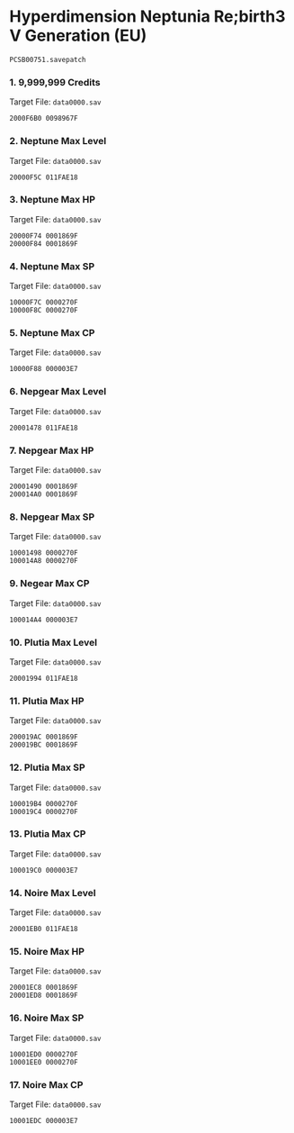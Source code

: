 #  Hyperdimension Neptunia Re;birth3 V Generation  (EU)

`PCSB00751.savepatch`

### 1. 9,999,999 Credits

Target File: `data0000.sav`

```
2000F6B0 0098967F
```

### 2. Neptune Max Level

Target File: `data0000.sav`

```
20000F5C 011FAE18
```

### 3. Neptune Max HP

Target File: `data0000.sav`

```
20000F74 0001869F
20000F84 0001869F
```

### 4. Neptune Max SP

Target File: `data0000.sav`

```
10000F7C 0000270F
10000F8C 0000270F
```

### 5. Neptune Max CP

Target File: `data0000.sav`

```
10000F88 000003E7
```

### 6. Nepgear Max Level

Target File: `data0000.sav`

```
20001478 011FAE18
```

### 7. Nepgear Max HP

Target File: `data0000.sav`

```
20001490 0001869F
200014A0 0001869F
```

### 8. Nepgear Max SP

Target File: `data0000.sav`

```
10001498 0000270F
100014A8 0000270F
```

### 9. Negear Max CP

Target File: `data0000.sav`

```
100014A4 000003E7
```

### 10. Plutia Max Level

Target File: `data0000.sav`

```
20001994 011FAE18
```

### 11. Plutia Max HP

Target File: `data0000.sav`

```
200019AC 0001869F
200019BC 0001869F
```

### 12. Plutia Max SP

Target File: `data0000.sav`

```
100019B4 0000270F
100019C4 0000270F
```

### 13. Plutia Max CP

Target File: `data0000.sav`

```
100019C0 000003E7
```

### 14. Noire Max Level

Target File: `data0000.sav`

```
20001EB0 011FAE18
```

### 15. Noire Max HP

Target File: `data0000.sav`

```
20001EC8 0001869F
20001ED8 0001869F
```

### 16. Noire Max SP

Target File: `data0000.sav`

```
10001ED0 0000270F
10001EE0 0000270F
```

### 17. Noire Max CP

Target File: `data0000.sav`

```
10001EDC 000003E7
```

